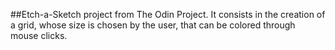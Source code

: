 ##Etch-a-Sketch project from The Odin Project.
It consists in the creation of a grid, whose size is chosen by the user, that can be colored through mouse clicks.
